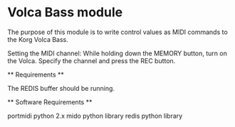 Volca Bass module
=================

The purpose of this module is to write control values as MIDI commands to the Korg Volca Bass.

Setting the MIDI channel: While holding down the MEMORY button, turn on the Volca. Specify the channel and press the REC button.

** Requirements **

The REDIS buffer should be running.

** Software Requirements **

portmidi
python 2.x
mido python library
redis python library
